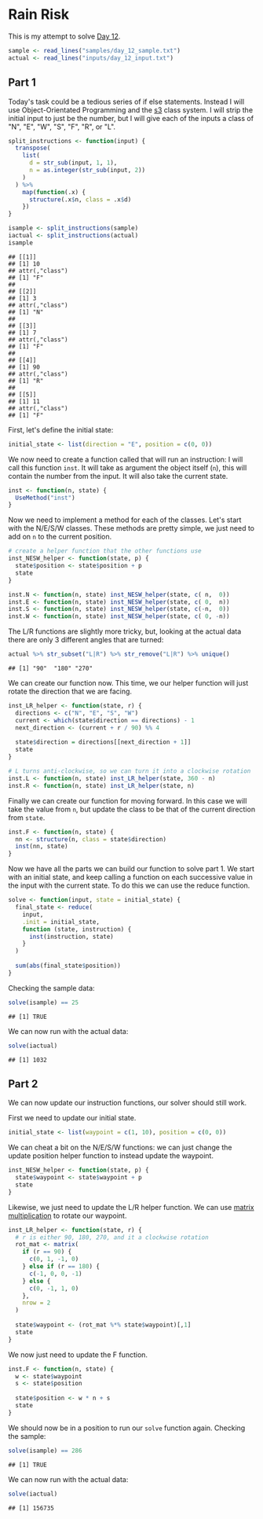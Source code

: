 # Rain Risk



This is my attempt to solve [Day 12](https://adventofcode.com/2020/day/12).


```r
sample <- read_lines("samples/day_12_sample.txt")
actual <- read_lines("inputs/day_12_input.txt")
```

## Part 1

Today's task could be a tedious series of if else statements. Instead I will use Object-Orientated Programming and the
[s3](https://adv-r.hadley.nz/s3.html) class system. I will strip the initial input to just be the number, but I will
give each of the inputs a class of "N", "E", "W", "S", "F", "R", or "L".


```r
split_instructions <- function(input) {
  transpose(
    list(
      d = str_sub(input, 1, 1),
      n = as.integer(str_sub(input, 2))
    )
  ) %>%
    map(function(.x) {
      structure(.x$n, class = .x$d)
    })
}

isample <- split_instructions(sample)
iactual <- split_instructions(actual)
isample
```

```
## [[1]]
## [1] 10
## attr(,"class")
## [1] "F"
## 
## [[2]]
## [1] 3
## attr(,"class")
## [1] "N"
## 
## [[3]]
## [1] 7
## attr(,"class")
## [1] "F"
## 
## [[4]]
## [1] 90
## attr(,"class")
## [1] "R"
## 
## [[5]]
## [1] 11
## attr(,"class")
## [1] "F"
```

First, let's define the initial state:


```r
initial_state <- list(direction = "E", position = c(0, 0))
```

We now need to create a function called that will run an instruction: I will call this function `inst`. It will take as
argument the object itself (`n`), this will contain the number from the input. It will also take the current state.


```r
inst <- function(n, state) {
  UseMethod("inst")
}
```

Now we need to implement a method for each of the classes. Let's start with the N/E/S/W classes. These methods are
pretty simple, we just need to add on `n` to the current position.


```r
# create a helper function that the other functions use
inst_NESW_helper <- function(state, p) {
  state$position <- state$position + p
  state
}

inst.N <- function(n, state) inst_NESW_helper(state, c( n,  0))
inst.E <- function(n, state) inst_NESW_helper(state, c( 0,  n))
inst.S <- function(n, state) inst_NESW_helper(state, c(-n,  0))
inst.W <- function(n, state) inst_NESW_helper(state, c( 0, -n))
```

The L/R functions are slightly more tricky, but, looking at the actual data there are only 3 different angles that are
turned:


```r
actual %>% str_subset("L|R") %>% str_remove("L|R") %>% unique()
```

```
## [1] "90"  "180" "270"
```

We can create our function now. This time, we our helper function will just rotate the direction that we are facing.


```r
inst_LR_helper <- function(state, r) {
  directions <- c("N", "E", "S", "W")
  current <- which(state$direction == directions) - 1
  next_direction <- (current + r / 90) %% 4
  
  state$direction = directions[[next_direction + 1]]
  state
}

# L turns anti-clockwise, so we can turn it into a clockwise rotation
inst.L <- function(n, state) inst_LR_helper(state, 360 - n)
inst.R <- function(n, state) inst_LR_helper(state, n)
```

Finally we can create our function for moving forward. In this case we will take the value from `n`, but update the
class to be that of the current direction from `state`.


```r
inst.F <- function(n, state) {
  nn <- structure(n, class = state$direction)
  inst(nn, state)
}
```

Now we have all the parts we can build our function to solve part 1. We start with an initial state, and keep calling
a function on each successive value in the input with the current state. To do this we can use the reduce function.


```r
solve <- function(input, state = initial_state) {
  final_state <- reduce(
    input,
    .init = initial_state,
    function (state, instruction) {
      inst(instruction, state)
    }
  )
  
  sum(abs(final_state$position))
}
```

Checking the sample data:


```r
solve(isample) == 25
```

```
## [1] TRUE
```

We can now run with the actual data:


```r
solve(iactual)
```

```
## [1] 1032
```

## Part 2

We can now update our instruction functions, our solver should still work.

First we need to update our initial state.


```r
initial_state <- list(waypoint = c(1, 10), position = c(0, 0))
```

We can cheat a bit on the N/E/S/W functions: we can just change the update position helper function to instead update
the waypoint.


```r
inst_NESW_helper <- function(state, p) {
  state$waypoint <- state$waypoint + p
  state
}
```

Likewise, we just need to update the L/R helper function. We can use
[matrix multiplication](https://en.wikipedia.org/wiki/Rotation_matrix#Common_rotations) to rotate our waypoint.


```r
inst_LR_helper <- function(state, r) {
  # r is either 90, 180, 270, and it a clockwise rotation
  rot_mat <- matrix(
    if (r == 90) {
      c(0, 1, -1, 0)
    } else if (r == 180) {
      c(-1, 0, 0, -1)
    } else {
      c(0, -1, 1, 0)
    },
    nrow = 2
  )
  
  state$waypoint <- (rot_mat %*% state$waypoint)[,1]
  state
}
```

We now just need to update the F function.


```r
inst.F <- function(n, state) {
  w <- state$waypoint
  s <- state$position
  
  state$position <- w * n + s
  state
}
```

We should now be in a position to run our `solve` function again. Checking the sample:


```r
solve(isample) == 286
```

```
## [1] TRUE
```

We can now run with the actual data:


```r
solve(iactual)
```

```
## [1] 156735
```
